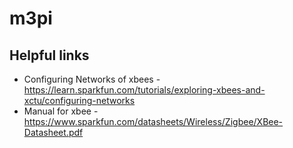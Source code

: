 # m3pi

## Helpful links
* Configuring Networks of xbees - https://learn.sparkfun.com/tutorials/exploring-xbees-and-xctu/configuring-networks
* Manual for xbee - https://www.sparkfun.com/datasheets/Wireless/Zigbee/XBee-Datasheet.pdf
